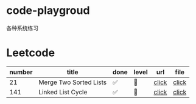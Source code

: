 # code-playgroud

各种系统练习


# Leetcode

number | title | done | level | url | file
---  | --- | --- | --- | --- | ---
21 | Merge Two Sorted Lists | ✅ | 🔴 | [click](https://leetcode.com/problems/merge-two-sorted-lists/) | [click]()
141 | Linked List Cycle | ✅ | 🔴 | [click](https://leetcode.com/problems/linked-list-cycle/) | [click]()


